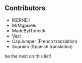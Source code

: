## Contributors
* IKERNEII
* MrMgpixels
* MadeByIToncek
* Vex!
* CapJumper (French translation)
* Supraim (Spanish translation)

be the next on this list!